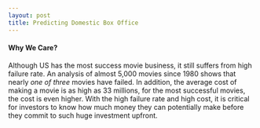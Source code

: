 ```yaml
---
layout: post
title: Predicting Domestic Box Office
---
```

#### Why We Care?
Although US has the most success movie business, it still suffers from high failure rate. An analysis of almost 5,000 movies since 1980 shows that nearly *one of three* movies have failed. In addition, the average cost of making a movie is as high as 33 millions, for the most successful movies, the cost is even higher. With the high failure rate and high cost, it is critical for investors to know how much money they can potentially make before they commit to such huge investment upfront.
